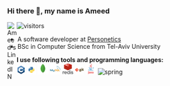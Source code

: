 ### Hi there 👋, my name is Ameed

<a href="www.linkedin.com/in/ameed-ghanem">
  <img align="left" alt="Ameed's LinkedIN" width="22px" src="https://raw.githubusercontent.com/peterthehan/peterthehan/master/assets/linkedin.svg" />
</a>

![visitors](https://visitor-badge.glitch.me/badge?page_id=ameedghanem.ameedghanem) 
<br/>

<p>
  <ul>
	  <li>A software developer at <a href="https://personetics.com/">Personetics</a> </li>
    <li>BSc in Computer Science from Tel-Aviv University</li>
   </ul>
</p>


**I use following tools and programming languages:**
<br/>
<img height="20" src="https://raw.githubusercontent.com/github/explore/80688e429a7d4ef2fca1e82350fe8e3517d3494d/topics/cpp/cpp.png">
<img height="20" src="https://raw.githubusercontent.com/github/explore/80688e429a7d4ef2fca1e82350fe8e3517d3494d/topics/python/python.png">
<img src="https://raw.githubusercontent.com/devicons/devicon/master/icons/mongodb/mongodb-original.svg" alt="mongodb" width="25" height="25"/>
<img src="https://raw.githubusercontent.com/devicons/devicon/master/icons/mysql/mysql-original-wordmark.svg" alt="mysql" width="25" height="25"/>
<img src="https://raw.githubusercontent.com/devicons/devicon/master/icons/redis/redis-original-wordmark.svg" alt="redis" width="25" height="25"/>
<img height="20" src="https://raw.githubusercontent.com/github/explore/80688e429a7d4ef2fca1e82350fe8e3517d3494d/topics/git/git.png">
<img src="https://raw.githubusercontent.com/devicons/devicon/master/icons/java/java-original-wordmark.svg" alt="java" width="25" height="25"/>
<img src="https://www.vectorlogo.zone/logos/springio/springio-icon.svg" alt="spring" width="25" height="25"/>
